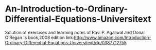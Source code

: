 An-Introduction-to-Ordinary-Differential-Equations-Universitext
================================================================

Solution of exercises and learning notes of Ravi P. Agarwal and Donal O’Regan 's book,2008 edition   link:http://www.amazon.com/Introduction-Ordinary-Differential-Equations-Universitext/dp/0387712755
